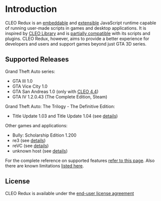 # Introduction

CLEO Redux is an [embeddable](./embedding.md) and [extensible](./using-sdk.md) JavaScript runtime capable of running user-made scripts in games and desktop applications. It is inspired by [CLEO Library](https://cleo.li/) and is [partially compatible](./relation-to-cleo-library.md) with its scripts and plugins. CLEO Redux, however, aims to provide a better experience for developers and users and support games beyond just GTA 3D series.

## Supported Releases

Grand Theft Auto series:

- GTA III 1.0
- GTA Vice City 1.0
- GTA San Andreas 1.0 (only with [CLEO 4.4](https://github.com/cleolibrary/CLEO4))
- GTA IV 1.2.0.43 (The Complete Edition, Steam)

Grand Theft Auto: The Trilogy - The Definitive Edition:

- Title Update 1.03 and Title Update 1.04 (see [details](./the-definitive-edition-faq.md))

Other games and applications:

- Bully: Scholarship Edition 1.200
- re3 (see [details](./troubleshooting.md#cleo-does-not-work-with-re3-or-revc))
- reVC (see [details](./troubleshooting.md#cleo-does-not-work-with-re3-or-revc))
- unknown host (see [details](./embedding.md))

For the complete reference on supported features [refer to this page](https://github.com/cleolibrary/CLEO-Redux/wiki/Feature-Support-Matrix). Also there are known limitations [listed here](unsupported.md).

## License

CLEO Redux is available under the [end-user license agreement](https://re.cleo.li/LICENSE.txt)

